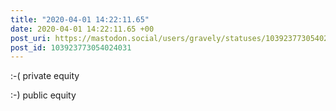 ```yaml
---
title: "2020-04-01 14:22:11.65"
date: 2020-04-01 14:22:11.65 +00
post_uri: https://mastodon.social/users/gravely/statuses/103923773054024031
post_id: 103923773054024031
---
```

:-( private equity

:-) public equity


